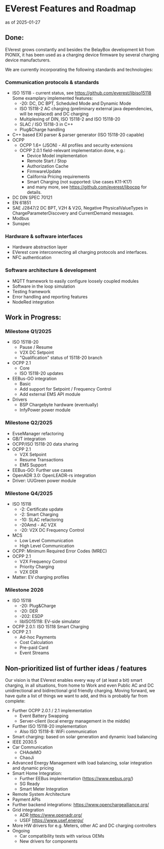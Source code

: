 # EVerest Features and Roadmap
as of 2025-01-27

## Done:
EVerest grows constantly and besides the BelayBox development kit from PIONIX,
it has been used as a charging device firmware by several charging device
manufacturers.

We are currently incorporating the following standards and technologies:

### Communication protocols & standards

* ISO 15118 - current status, see https://github.com/everest/libiso15118
  Some examplary implemented features:
  + -20: DC, DC BPT, Scheduled Mode and Dynamic Mode
  + ISO 15118-2 AC charging
    (preliminary external java dependencies, will be replaced) and DC charging
  + Multiplexing of DIN, ISO 15118-2 and ISO 15118-20
  + SLAC / ISO 15118-3 in C++
  + Plug&Charge handling
* C++ based EXI parser & parser generator (ISO 15118-20 capable)
* OCPP
  + OCPP 1.6+ (JSON) - All profiles and security extensions
  + OCPP 2.0.1 field-relevant implementation done, e.g.:
    + Device Model implementation
    + Remote Start / Stop
    + Authorization Cache
    + FirmwareUpdate
    + California Pricing requirements
    + Smart Charging (not supported: Use cases K11-K17)
    + and many more, see https://github.com/everest/libocpp for details.
* DC DIN SPEC 70121
* EN 61851
* SAE J2847/2 DC BPT, V2H & V2G, Negative PhysicalValueTypes in
  ChargeParameterDiscovery and CurrentDemand messages.
* Modbus
* Sunspec

### Hardware & software interfaces

* Hardware abstraction layer
* EVerest core interconnecting all charging protocols and interfaces.
* NFC authentication

### Software architecture & development

* MQTT framework to easily configure loosely coupled modules
* Software in the loop simulation
* Testing framework
* Error handling and reporting features
* NodeRed integration


## Work in Progress:

### Milestone Q1/2025
* ISO 15118-20
  + Pause / Resume
  + V2X DC Setpoint
  + "Qualification" status of 15118-20 branch
* OCPP 2.1
  + Core
  + ISO 15118-20 updates
* EEBus-GO integration
  + Basic
  + Add support for Setpoint / Frequency Control
  + Add external EMS API module
* Drivers
  + BSP Chargebyte hardware (eventually)
  + InfyPower power module

### Milestone Q2/2025
* EvseManager refactoring
* GB/T integration
* OCPP/ISO 15118-20 data sharing
* OCPP 2.1
  + V2X Setpoint
  + Resume Transactions
  + EMS Support
* EEBus-GO: Further use cases
* OpenADR 3.0: OpenLEADR-rs integration
* Driver: UUGreen power module

### Milestone Q4/2025
* ISO 15118
  + -2: Certificate update
  + -2: Smart Charging
  + -10: SLAC refactoring
  + -20Amd - AC V2X
  + -20: V2X DC Frequency Control
* MCS
  + Low Level Communication
  + High Level Communication
* OCPP: Minimum Required Error Codes (MREC)
* OCPP 2.1
  + V2X Frequency Control
  + Priority Charging
  + V2X DER
* Matter: EV charging profiles

### Milestone 2026
* ISO 15118
  + -20: Plug&Charge
  + -20: DER
  + -202: ESDP
  + libISO15118: EV-side simulator
* OCPP 2.0.1: ISO 15118 Smart Charging
* OCPP 2.1
  + Ad-hoc Payments
  + Cost Calculation
  + Pre-paid Card
  + Event Streams

## Non-prioritized list of further ideas / features

Our vision is that EVerest enables every way of (at least a bit) smart
charging, in all situations, from home to Work and even Public AC and DC
unidirectional and bidirectional grid friendly charging.
Moving forward, we have quite a list of things we want to add, and this is
probably far from complete:

* Further OCPP 2.0.1 / 2.1 implementation
  + Event Battery Swapping
  + Server-client (local energy management in the middle)
* Further ISO 15118-20 implementation
  + Also ISO 15118-8: WiFi communication
* Smart charging: based on solar generation and dynamic load balancing
* IEEE 2030.5
* Car Communication
  + CHAdeMO
  + ChaoJi
* Advanced Energy Management with load balancing, solar integration and
  dynamic pricing
* Smart Home Integration:
  + Further EEBus implementation (https://www.eebus.org/)
  + SG Ready
  + Smart Meter Integration
* Remote System Architecture
* Payment APIs
* Further backend integrations: https://www.openchargealliance.org/
* Grid integration
  + ADR https://www.openadr.org/
  + USEF https://www.usef.energy/
* More HW drivers for e.g. Meters, other AC and DC charging controllers
* Ongoing
  + Car compatibility tests with various OEMs
  + New drivers for components
